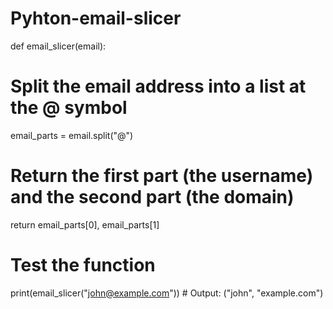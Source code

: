 # Pyhton-email-slicer

def email_slicer(email):
  # Split the email address into a list at the @ symbol
  email_parts = email.split("@")
  
  # Return the first part (the username) and the second part (the domain)
  return email_parts[0], email_parts[1]

# Test the function
print(email_slicer("john@example.com"))  # Output: ("john", "example.com")
